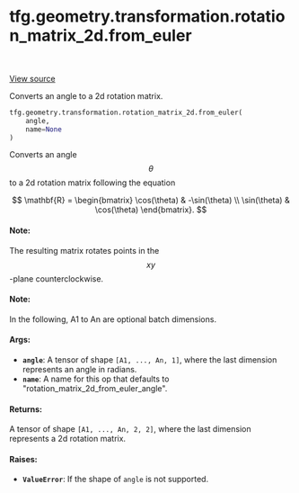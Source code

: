 <div itemscope itemtype="http://developers.google.com/ReferenceObject">
<meta itemprop="name" content="tfg.geometry.transformation.rotation_matrix_2d.from_euler" />
<meta itemprop="path" content="Stable" />
</div>

# tfg.geometry.transformation.rotation_matrix_2d.from_euler

<table class="tfo-notebook-buttons tfo-api" align="left">
</table>

<a target="_blank" href="https://github.com/tensorflow/graphics/blob/master/tensorflow_graphics/geometry/transformation/rotation_matrix_2d.py">View
source</a>

Converts an angle to a 2d rotation matrix.

``` python
tfg.geometry.transformation.rotation_matrix_2d.from_euler(
    angle,
    name=None
)
```



<!-- Placeholder for "Used in" -->

Converts an angle $$\theta$$ to a 2d rotation matrix following the equation

$$
\mathbf{R} =
\begin{bmatrix}
\cos(\theta) & -\sin(\theta) \\
\sin(\theta) & \cos(\theta)
\end{bmatrix}.
$$

#### Note:

The resulting matrix rotates points in the $$xy$$-plane counterclockwise.

#### Note:

In the following, A1 to An are optional batch dimensions.

#### Args:

* <b>`angle`</b>: A tensor of shape `[A1, ..., An, 1]`, where the last dimension
  represents an angle in radians.
* <b>`name`</b>: A name for this op that defaults to
  "rotation_matrix_2d_from_euler_angle".


#### Returns:

A tensor of shape `[A1, ..., An, 2, 2]`, where the last dimension represents
a 2d rotation matrix.

#### Raises:

* <b>`ValueError`</b>: If the shape of `angle` is not supported.